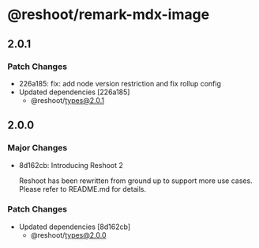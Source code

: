 # @reshoot/remark-mdx-image

## 2.0.1

### Patch Changes

- 226a185: fix: add node version restriction and fix rollup config
- Updated dependencies [226a185]
  - @reshoot/types@2.0.1

## 2.0.0

### Major Changes

- 8d162cb: Introducing Reshoot 2

  Reshoot has been rewritten from ground up to support more use cases. Please refer to README.md for details.

### Patch Changes

- Updated dependencies [8d162cb]
  - @reshoot/types@2.0.0
